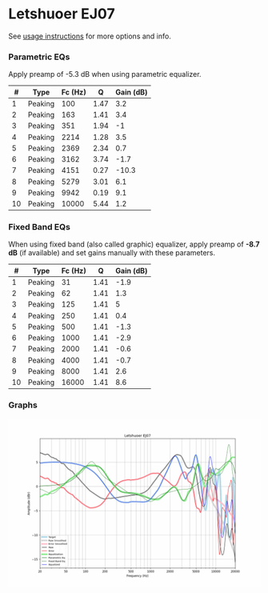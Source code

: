 # Letshuoer EJ07
See [usage instructions](https://github.com/jaakkopasanen/AutoEq#usage) for more options and info.

### Parametric EQs
Apply preamp of -5.3 dB when using parametric equalizer.

|   # | Type    |   Fc (Hz) |    Q |   Gain (dB) |
|-----|---------|-----------|------|-------------|
|   1 | Peaking |       100 | 1.47 |         3.2 |
|   2 | Peaking |       163 | 1.41 |         3.4 |
|   3 | Peaking |       351 | 1.94 |        -1   |
|   4 | Peaking |      2214 | 1.28 |         3.5 |
|   5 | Peaking |      2369 | 2.34 |         0.7 |
|   6 | Peaking |      3162 | 3.74 |        -1.7 |
|   7 | Peaking |      4151 | 0.27 |       -10.3 |
|   8 | Peaking |      5279 | 3.01 |         6.1 |
|   9 | Peaking |      9942 | 0.19 |         9.1 |
|  10 | Peaking |     10000 | 5.44 |         1.2 |

### Fixed Band EQs
When using fixed band (also called graphic) equalizer, apply preamp of **-8.7 dB** (if available) and set gains manually with these parameters.

|   # | Type    |   Fc (Hz) |    Q |   Gain (dB) |
|-----|---------|-----------|------|-------------|
|   1 | Peaking |        31 | 1.41 |        -1.9 |
|   2 | Peaking |        62 | 1.41 |         1.3 |
|   3 | Peaking |       125 | 1.41 |         5   |
|   4 | Peaking |       250 | 1.41 |         0.4 |
|   5 | Peaking |       500 | 1.41 |        -1.3 |
|   6 | Peaking |      1000 | 1.41 |        -2.9 |
|   7 | Peaking |      2000 | 1.41 |        -0.6 |
|   8 | Peaking |      4000 | 1.41 |        -0.7 |
|   9 | Peaking |      8000 | 1.41 |         2.6 |
|  10 | Peaking |     16000 | 1.41 |         8.6 |

### Graphs
![](./Letshuoer%20EJ07.png)
